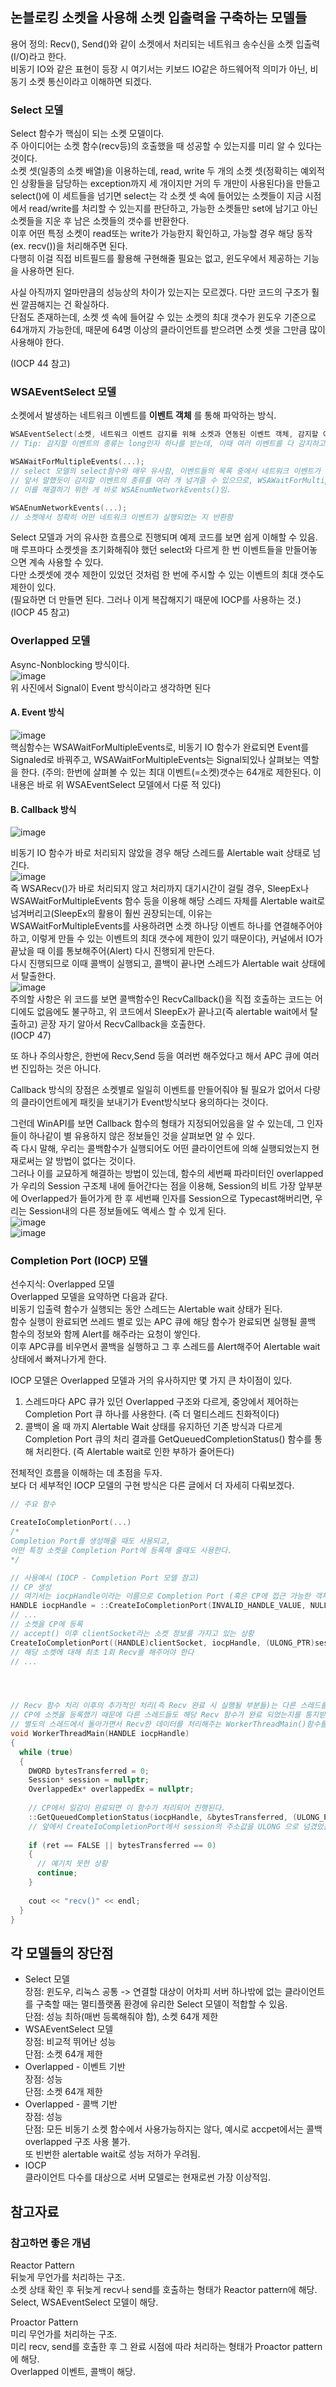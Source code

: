 ## 논블로킹 소켓을 사용해 소켓 입출력을 구축하는 모델들  
용어 정의: Recv(), Send()와 같이 소켓에서 처리되는 네트워크 송수신을 소켓 입출력(I/O)라고 한다.  
비동기 IO와 같은 표현이 등장 시 여기서는 키보드 IO같은 하드웨어적 의미가 아닌, 비동기 소켓 통신이라고 이해하면 되겠다.  

### Select 모델  
Select 함수가 핵심이 되는 소켓 모델이다.  
주 아이디어는 소켓 함수(recv등)의 호출했을 때 성공할 수 있는지를 미리 알 수 있다는 것이다.  
소켓 셋(일종의 소켓 배열)을 이용하는데, read, write 두 개의 소켓 셋(정확히는 예외적인 상황들을 담당하는 exception까지 세 개이지만 거의 두 개만이 사용된다)을 만들고 select()에 이 세트들을 넘기면 select는 각 소켓 셋 속에 들어있는 소켓들이 지금 시점에서 read/write를 처리할 수 있는지를 판단하고, 가능한 소켓들만 set에 남기고 아닌 소켓들을 지운 후 남은 소켓들의 갯수를 반환한다.  
이후 어떤 특정 소켓이 read또는 write가 가능한지 확인하고, 가능할 경우 해당 동작(ex. recv())을 처리해주면 된다.  
다행히 이걸 직접 비트필드를 활용해 구현해줄 필요는 없고, 윈도우에서 제공하는 기능을 사용하면 된다.  

사실 아직까지 얼마만큼의 성능상의 차이가 있는지는 모르겠다. 다만 코드의 구조가 훨씬 깔끔해지는 건 확실하다.  
단점도 존재하는데, 소켓 셋 속에 들어갈 수 있는 소켓의 최대 갯수가 윈도우 기준으로 64개까지 가능한데, 때문에 64명 이상의 클라이언트를 받으려면 소켓 셋을 그만큼 많이 사용해야 한다.  

(IOCP 44 참고)  

### WSAEventSelect 모델  
소켓에서 발생하는 네트워크 이벤트를 **이벤트 객체** 를 통해 파악하는 방식.  
```c++
WSAEventSelect(소켓, 네트워크 이벤트 감지를 위해 소켓과 연동된 이벤트 객체, 감지할 이벤트의 종류(들));
// Tip: 감지할 이벤트의 종류는 long인자 하나를 받는데, 이때 여러 이벤트를 다 감지하고 싶으면 long var = FD_ACCEPT | FD_CLOSE; 식으로 비트연산을 활용해 long을 만들고 넘겨주면 된다.  

WSAWaitForMultipleEvents(...);
// select 모델의 select함수와 매우 유사함, 이벤트들의 목록 중에서 네트워크 이벤트가 처리된 이벤트의 인덱스를 반환한다. (정확히는 이벤트 인덱스에 약간 변형을 한 값이지만 이 값에서 index를 추출할 수 있음)
// 앞서 말했듯이 감지할 이벤트의 종류를 여러 개 넘겨줄 수 있으므로, WSAWaitForMultipleEvents()가 네트워크 이벤트가 실행된 이벤트의 인덱스를 반환하더라도 정확히 어떤 네트워크 이벤트가 실행되었는지를 모를 수 있음. 
// 이를 해결하기 위한 게 바로 WSAEnumNetworkEvents()임.

WSAEnumNetworkEvents(...);
// 소켓에서 정확히 어떤 네트워크 이벤트가 실행되었는 지 반환함
```
Select 모델과 거의 유사한 흐름으로 진행되며 예제 코드를 보면 쉽게 이해할 수 있음.  
매 루프마다 소켓셋을 초기화해줘야 했던 select와 다르게 한 번 이벤트들을 만들어놓으면 계속 사용할 수 있다.  
다만 소켓셋에 갯수 제한이 있었던 것처럼 한 번에 주시할 수 있는 이벤트의 최대 갯수도 제한이 있다.  
(필요하면 더 만들면 된다. 그러나 이게 복잡해지기 때문에 IOCP를 사용하는 것.)  
(IOCP 45 참고)

### Overlapped 모델
Async-Nonblocking 방식이다.  
![image](https://user-images.githubusercontent.com/63915665/211182338-575661c3-c5f8-4bd7-a659-8f377c4e0f53.png)  
위 사진에서 Signal이 Event 방식이라고 생각하면 된다  

#### A. Event 방식
![image](https://user-images.githubusercontent.com/63915665/211185659-55969b1a-649f-40fc-a05d-92342cc1a0c3.png)  
핵심함수는 WSAWaitForMultipleEvents로, 비동기 IO 함수가 완료되면 Event를 Signaled로 바꿔주고, WSAWaitForMultipleEvents는 Signal되있나 살펴보는 역할을 한다. (주의: 한번에 살펴볼 수 있는 최대 이벤트(=소켓)갯수는 64개로 제한된다. 이 내용은 바로 위 WSAEventSelect 모델에서 다룬 적 있다)  

#### B. Callback 방식
![image](https://user-images.githubusercontent.com/63915665/211186187-b89301ee-3b35-43bc-8910-059a6aeb0325.png)  
  
비동기 IO 함수가 바로 처리되지 않았을 경우 해당 스레드를 Alertable wait 상태로 넘긴다.  
![image](https://user-images.githubusercontent.com/63915665/211186005-446a8ec5-e3b9-45ab-9412-651d38dfc82e.png)  
즉 WSARecv()가 바로 처리되지 않고 처리까지 대기시간이 걸릴 경우, SleepEx나 WSAWaitForMultipleEvents 함수 등을 이용해 해당 스레드 자체를 Alertable wait로 넘겨버리고(SleepEx의 활용이 훨씬 권장되는데, 이유는 WSAWaitForMultipleEvents를 사용하려면 소켓 하나당 이벤트 하나를 연결해주어야 하고, 이렇게 만들 수 있는 이벤트의 최대 갯수에 제한이 있기 때문이다), 커널에서 IO가 끝났을 때 이를 통보해주어(Alert) 다시 진행되게 만든다.  
다시 진행되므로 이때 콜백이 실행되고, 콜백이 끝나면 스레드가 Alertable wait 상태에서 탈출한다.  
![image](https://user-images.githubusercontent.com/63915665/211186259-0724fef2-6760-4a26-8d98-39ea78a86e32.png)  
주의할 사항은 위 코드를 보면 콜백함수인 RecvCallback()을 직접 호출하는 코드는 어디에도 없음에도 불구하고, 위 코드에서 SleepEx가 끝나고(즉 alertable wait에서 탈출하고) 곧장 자기 알아서 RecvCallback을 호출한다.  
(IOCP 47)  

또 하나 주의사항은, 한번에 Recv,Send 등을 여러번 해주었다고 해서 APC 큐에 여러번 진입하는 것은 아니다.  

Callback 방식의 장점은 소켓별로 일일히 이벤트를 만들어줘야 될 필요가 없어서 다량의 클라이언트에게 패킷을 보내기가 Event방식보다 용의하다는 것이다.  

그런데 WinAPI를 보면 Callback 함수의 형태가 지정되어있음을 알 수 있는데, 그 인자들이 하나같이 별 유용하지 않은 정보들인 것을 살펴보면 알 수 있다.  
즉 다시 말해, 우리는 콜백함수가 실행되어도 어떤 클라이언트에 의해 실행되었는지 현재로써는 알 방법이 없다는 것이다.  
그러나 이를 교묘하게 해결하는 방법이 있는데, 함수의 세번째 파라미터인 overlapped가 우리의 Session 구조체 내에 들어간다는 점을 이용해, Session의 비트 가장 앞부분에 Overlapped가 들어가게 한 후 세번째 인자를 Session으로 Typecast해버리면, 우리는 Session내의 다른 정보들에도 액세스 할 수 있게 된다.  
![image](https://user-images.githubusercontent.com/63915665/211186572-c525dc01-dda5-489e-b235-50ef70bf9ad9.png)  
![image](https://user-images.githubusercontent.com/63915665/211186673-261e83b4-cbd0-4a06-98ff-d313ba85d9fa.png)  


### Completion Port (IOCP) 모델
선수지식: Overlapped 모델  
Overlapped 모델을 요약하면 다음과 같다.  
비동기 입출력 함수가 실행되는 동안 스레드는 Alertable wait 상태가 된다.  
함수 실행이 완료되면 쓰레드 별로 있는 APC 큐에 해당 함수가 완료되면 실행될 콜백 함수의 정보와 함께 Alert를 해주라는 요청이 쌓인다.  
이후 APC큐를 비우면서 콜백을 실행하고 그 후 스레드를 Alert해주어 Alertable wait 상태에서 빠져나가게 한다.  

IOCP 모델은 Overlapped 모델과 거의 유사하지만 몇 가지 큰 차이점이 있다.  
1) 스레드마다 APC 큐가 있던 Overlapped 구조와 다르게, 중앙에서 제어하는 Completion Port 큐 하나를 사용한다. (즉 더 멀티스레드 친화적이다)  
2) 콜백이 올 때 까지 Alertable Wait 상태를 유지하던 기존 방식과 다르게 Completion Port 큐의 처리 결과를 GetQueuedCompletionStatus() 함수를 통해 처리한다. (즉 Alertable wait로 인한 부하가 줄어든다)   

전체적인 흐름을 이해하는 데 초점을 두자.  
보다 더 세부적인 IOCP 모델의 구현 방식은 다른 글에서 더 자세히 다뤄보겠다.  

```c++
// 주요 함수

CreateIoCompletionPort(...)
/*
Completion Port를 생성해줄 때도 사용되고,
어떤 특정 소켓을 Completion Port에 등록해 줄때도 사용한다.
*/

// 사용예시 (IOCP - Completion Port 모델 참고)
// CP 생성
// 여기서는 iocpHandle이라는 이름으로 Completion Port (혹은 CP에 접근 가능한 객체)를 생성중이다. 편의상 일단 iocpHandle = CP라고 이해하고 넘어가자.  
HANDLE iocpHandle = ::CreateIoCompletionPort(INVALID_HANDLE_VALUE, NULL, 0, 0);
// ...
// 소켓을 CP에 등록
// accept() 이후 clientSocket라는 소켓 정보를 가지고 있는 상황
CreateIoCompletionPort((HANDLE)clientSocket, iocpHandle, (ULONG_PTR)session/*session의 메모리 주소값*/, 0);
// 해당 소켓에 대해 최초 1회 Recv를 해주어야 한다
// ...




// Recv 함수 처리 이후의 추가적인 처리(즉 Recv 완료 시 실행될 부분들)는 다른 스레드를 생성해 거기서 처리한다. 
// CP에 소켓을 등록했기 때문에 다른 스레드들도 해당 Recv 함수가 완료 되었는지를 통지받을 수 있기 때문에 가능한 방식이다.
// 별도의 스레드에서 돌아가면서 Recv한 데이터를 처리해주는 WorkerThreadMain()함수를 살펴보자.  
void WorkerThreadMain(HANDLE iocpHandle)
{
  while (true)
  {
    DWORD bytesTransferred = 0;
    Session* session = nullptr;
    OverlappedEx* overlappedEx = nullptr;
    
    // CP에서 일감이 완료되면 이 함수가 처리되어 진행된다.
    ::GetQueuedCompletionStatus(iocpHandle, &bytesTransferred, (ULONG_PTR)&session, (LPOVERLAPPED*)&overlappedEx, INFINITE); 
    // 앞에서 CreateIoCompletionPort에서 session의 주소값을 ULONG 으로 넘겼었는데, 이 주소값을 이용해 session을 이 스레드에서 복원시켜준다.  
    
    if (ret == FALSE || bytesTransferred == 0)
    {
      // 예기치 못한 상황
      continue;
    }
    
    cout << "recv()" << endl;
  }
}


```


## 각 모델들의 장단점
* Select 모델  
장점: 윈도우, 리눅스 공통 -> 연결할 대상이 어차피 서버 하나밖에 없는 클라이언트를 구축할 때는 멀티플랫폼 환경에 유리한 Select 모델이 적합할 수 있음.  
단점: 성능 최하(매번 등록해줘야 함), 소켓 64개 제한  
* WSAEventSelect 모델  
장점: 비교적 뛰어난 성능  
단점: 소켓 64개 제한  
* Overlapped - 이벤트 기반  
장점: 성능  
단점: 소켓 64개 제한  
* Overlapped - 콜백 기반  
장점: 성능  
단점: 모든 비동기 소켓 함수에서 사용가능하지는 않다, 예시로 accpet에서는 콜백 overlapped 구조 사용 불가.  
또 빈번한 alertable wait로 성능 저하가 우려됨.  
* IOCP  
클라이언트 다수를 대상으로 서버 모델로는 현재로썬 가장 이상적임.  

## 참고자료
### 참고하면 좋은 개념  
Reactor Pattern  
뒤늦게 무언가를 처리하는 구조.  
소켓 상태 확인 후 뒤늦게 recv나 send를 호출하는 형태가 Reactor pattern에 해당.  
Select, WSAEventSelect 모델이 해당.  
  
Proactor Pattern  
미리 무언가를 처리하는 구조.  
미리 recv, send를 호출한 후 그 완료 시점에 따라 처리하는 형태가 Proactor pattern에 해당.  
Overlapped 이벤트, 콜백이 해당.  
